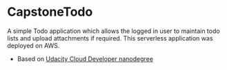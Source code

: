 # CapstoneTodo

A simple Todo application which allows the logged in user to maintain todo lists and upload attachments if required. This serverless application was deployed on AWS. 

- Based on [Udacity Cloud Developer nanodegree](https://www.udacity.com/course/cloud-developer-nanodegree--nd9990)
